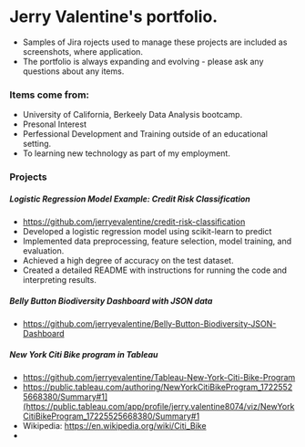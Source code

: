 # Jerry Valentine's portfolio.
* Samples of Jira rojects used to manage these projects are included as screenshots, where application.
* The portfolio is always expanding and evolving - please ask any questions about any items.
### Items come from:
* University of California, Berkeely Data Analysis bootcamp.
* Presonal Interest
* Perfessional Development and Training outside of an educational setting.
* To learning new technology as part of my employment. 

### Projects
##### Logistic Regression Model Example: Credit Risk Classification 
* https://github.com/jerryevalentine/credit-risk-classification
* Developed a logistic regression model using scikit-learn to predict
* Implemented data preprocessing, feature selection, model training, and evaluation.
* Achieved a high degree of accuracy on the test dataset.
* Created a detailed README with instructions for running the code and interpreting results.

##### Belly Button Biodiversity Dashboard with JSON data
* https://github.com/jerryevalentine/Belly-Button-Biodiversity-JSON-Dashboard

##### New York Citi Bike program in Tableau
* https://github.com/jerryevalentine/Tableau-New-York-Citi-Bike-Program
* https://public.tableau.com/authoring/NewYorkCitiBikeProgram_17225525668380/Summary#1](https://public.tableau.com/app/profile/jerry.valentine8074/viz/NewYorkCitiBikeProgram_17225525668380/Summary#1
* Wikipedia: https://en.wikipedia.org/wiki/Citi_Bike
* 
